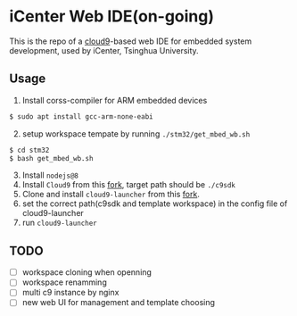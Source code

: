 iCenter Web IDE(on-going)
===

This is the repo of a [cloud9](https://c9.io)-based web IDE for embedded system development, used by iCenter, Tsinghua University.

## Usage
1. Install corss-compiler for ARM embedded devices
```bash
$ sudo apt install gcc-arm-none-eabi
```
2. setup workspace tempate by running `./stm32/get_mbed_wb.sh`
```bash
$ cd stm32
$ bash get_mbed_wb.sh
```
3. Install `nodejs@8`
4. Install `Cloud9` from this [fork](https://github.com/jeasinema/core), target path should be `./c9sdk`
5. Clone and install `cloud9-launcher` from this [fork](https://github.com/jeasinema/cloud9-launcher). 
6. set the correct path(c9sdk and template workspace) in the config file of cloud9-launcher
7. run `cloud9-launcher`

## TODO

- [ ] workspace cloning when openning
- [ ] workspace renamming
- [ ] multi c9 instance by nginx 
- [ ] new web UI for management and template choosing
